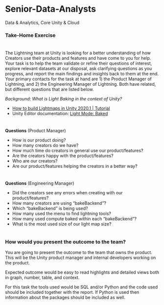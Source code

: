 # Senior-Data-Analysts
Data & Analytics, Core Unity & Cloud



### Take-Home Exercise
#
The Lightning team at Unity is looking for a better understanding of how Creators use their products and features and have come to you for help. Your task is to help the team validate or refine their questions of interest, explore relevant datasets at our disposal, ask clarifying questions as you progress, and report the main findings and insights back to them at the end. Your primary contacts for the task at hand are 1) the Product Manager of Lightning, and 2) the Engineering Manager of Lightning. Both have related, but different questions that are listed below.

_Background:_
_What is Light Baking in the context of Unity?_

- [How to build Lightmaps in Unity 2020.1 | Tutorial](https://www.youtube.com/watch?v=KJ4fl-KBDR8)
- Unity Editor documentation: [Light Mode: Baked](https://docs.unity3d.com/Manual/LightMode-Baked.html)
#

**Questions** (Product Manager)

- How is our product doing?
- How many creators do we have?
- How much time do creators in general use our product/features?
- Are the creators happy with the product/features?
- Who are our creators?
- Are our product/features helping the creators in a better way?
#

**Questions** (Engineering Manager)

- Did the creators see any errors when creating with our product/features?
- How many creators are using “bakeBackend”?
- Which “bakeBackend” is being used?
- How many used the menu to find lightning tools?
- How many used compute baked within each “bakeBackend”?
- What is the most used size of our light map size?
#

### How would you present the outcome to the team?

You are going to present the outcome to the team that owns the product. This will be the Unity product manager and internal developers working on the product.

Expected outcome would be easy to read highlights and detailed views both in graph, number, table, and context.

For this task the tools used would be SQL and/or Python and the code used should be included together with the report. If Python is used then information about the packages should be included as well.
